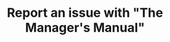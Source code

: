 ---
title: Report an issue with "The Manager's Manual"
redirect_to: https://github.com/the-managers-manual/issues/issues/new
---
